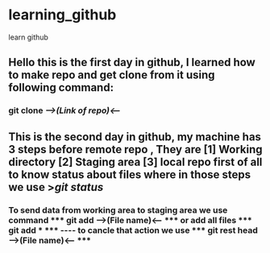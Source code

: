 # learning_github
learn github
## Hello this is the first day in github, I learned how to make repo and get clone from it using following command:
### git clone ***-->(Link of repo)<--***
## This is the second day in github, my machine has 3 steps before remote repo , They are  [1] Working directory [2] Staging area [3] local repo first of all to know status about files where in those steps we use >***git status***
### To send data from **working area** to **staging area** we use command *** git add -->(File name)<-- *** or add all files *** git add * *** ---- to cancle that action we use *** git rest head -->(File name)<-- ***

